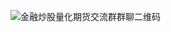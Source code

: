 ![金融炒股量化期货交流群群聊二维码](https://github.com/user-attachments/assets/15ddccb4-33fa-484a-8631-965f69d82794)
